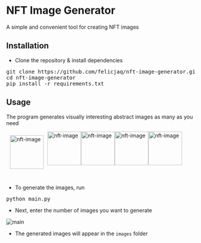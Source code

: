 # NFT Image Generator
A simple and convenient tool for creating NFT images 

## Installation

- Clone the repository & install dependencies
<pre>
git clone https://github.com/felicjaq/nft-image-generator.git
cd nft-image-generator
pip install -r requirements.txt
</pre>

## Usage

The program generates visually interesting abstract images as many as you need<br>

<div style="display: flex;">
<img style="margin: 10px" src="https://i.ibb.co/K2XXCkW/nft-5.png" width=90 height=90 alt="nft-image">
<img src="https://i.ibb.co/ckXTVsx/nft-4.png" width=90 height=90 alt="nft-image">
<img src="https://i.ibb.co/rwv59MV/nft-3.png" width=90 height=90 alt="nft-image">
<img src="https://i.ibb.co/dgWY9Dc/nft-2.png" width=90 height=90 alt="nft-image">
<img src="https://i.ibb.co/Jmy9DWT/nft-1.png" width=90 height=90 alt="nft-image">
</div>
<br>

- To generate the images, run

<pre>
python main.py
</pre>

- Next, enter the number of images you want to generate
<img src="https://i.ibb.co/wcnCLqB/main.png" alt="main">

- The generated images will appear in the  <code>images</code> folder<br>
